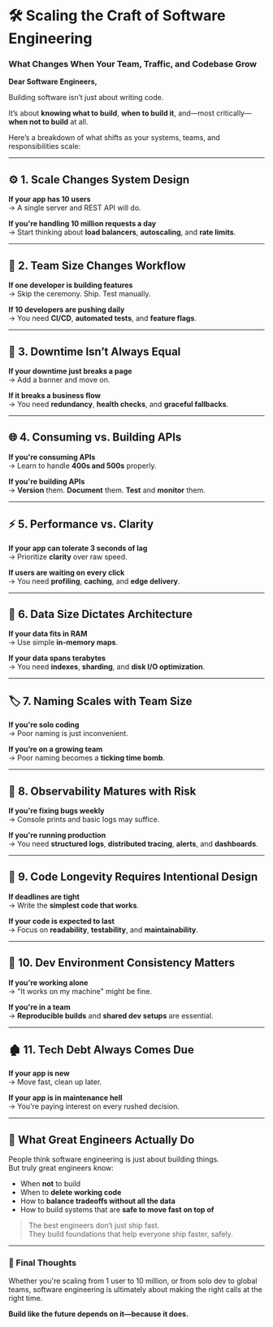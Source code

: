 # 🛠️ Scaling the Craft of Software Engineering

### What Changes When Your Team, Traffic, and Codebase Grow

**Dear Software Engineers,**

Building software isn’t just about writing code.

It’s about **knowing what to build**, **when to build it**, and—most critically—**when not to build** at all.

Here’s a breakdown of what shifts as your systems, teams, and responsibilities scale:

---

## ⚙️ 1. Scale Changes System Design

**If your app has 10 users**  
→ A single server and REST API will do.

**If you're handling 10 million requests a day**  
→ Start thinking about **load balancers**, **autoscaling**, and **rate limits**.

---

## 👥 2. Team Size Changes Workflow

**If one developer is building features**  
→ Skip the ceremony. Ship. Test manually.

**If 10 developers are pushing daily**  
→ You need **CI/CD**, **automated tests**, and **feature flags**.

---

## 🧯 3. Downtime Isn’t Always Equal

**If your downtime just breaks a page**  
→ Add a banner and move on.

**If it breaks a business flow**  
→ You need **redundancy**, **health checks**, and **graceful fallbacks**.

---

## 🌐 4. Consuming vs. Building APIs

**If you're consuming APIs**  
→ Learn to handle **400s and 500s** properly.

**If you're building APIs**  
→ **Version** them. **Document** them. **Test** and **monitor** them.

---

## ⚡ 5. Performance vs. Clarity

**If your app can tolerate 3 seconds of lag**  
→ Prioritize **clarity** over raw speed.

**If users are waiting on every click**  
→ You need **profiling**, **caching**, and **edge delivery**.

---

## 💾 6. Data Size Dictates Architecture

**If your data fits in RAM**  
→ Use simple **in-memory maps**.

**If your data spans terabytes**  
→ You need **indexes**, **sharding**, and **disk I/O optimization**.

---

## 🏷️ 7. Naming Scales with Team Size

**If you're solo coding**  
→ Poor naming is just inconvenient.

**If you’re on a growing team**  
→ Poor naming becomes a **ticking time bomb**.

---

## 🧪 8. Observability Matures with Risk

**If you're fixing bugs weekly**  
→ Console prints and basic logs may suffice.

**If you're running production**  
→ You need **structured logs**, **distributed tracing**, **alerts**, and **dashboards**.

---

## 🧠 9. Code Longevity Requires Intentional Design

**If deadlines are tight**  
→ Write the **simplest code that works**.

**If your code is expected to last**  
→ Focus on **readability**, **testability**, and **maintainability**.

---

## 🔄 10. Dev Environment Consistency Matters

**If you're working alone**  
→ "It works on my machine" might be fine.

**If you're in a team**  
→ **Reproducible builds** and **shared dev setups** are essential.

---

## 🏚️ 11. Tech Debt Always Comes Due

**If your app is new**  
→ Move fast, clean up later.

**If your app is in maintenance hell**  
→ You're paying interest on every rushed decision.

---

## 🚀 What Great Engineers Actually Do

People think software engineering is just about building things.  
But truly great engineers know:

- When **not** to build
- When to **delete working code**
- How to **balance tradeoffs without all the data**
- How to build systems that are **safe to move fast on top of**

> The best engineers don’t just ship fast.  
> They build foundations that help everyone ship faster, safely.

---

### 💬 Final Thoughts

Whether you're scaling from 1 user to 10 million, or from solo dev to global teams, software engineering is ultimately
about making the right calls at the right time.

**Build like the future depends on it—because it does.**